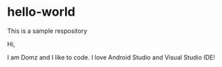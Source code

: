 # hello-world
This is a sample respository

Hi,

I am Domz and I like to code.
I love Android Studio and Visual Studio IDE!
